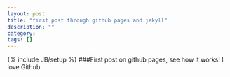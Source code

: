 ```yaml
---
layout: post
title: "first post through github pages and jekyll"
description: ""
category: 
tags: []
---
```

{% include JB/setup %}
###First post on github pages, see how it works! I love Github

